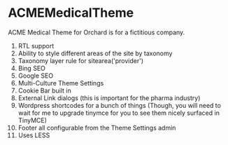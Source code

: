 # ACMEMedicalTheme
ACME Medical Theme for Orchard is for a fictitious company.

1. RTL support 
2. Ability to style different areas of the site by taxonomy 
3. Taxonomy layer rule for sitearea('provider') 
4. Bing SEO 
5. Google SEO 
6. Multi-Culture Theme Settings 
7. Cookie Bar built in 
8. External Link dialogs (this is important for the pharma industry) 
9. Wordpress shortcodes for a bunch of things (Though, you will need to wait for me to upgrade tinymce for you to see them nicely surfaced in TinyMCE) 
10. Footer all configurable from the Theme Settings admin 
11. Uses LESS 
